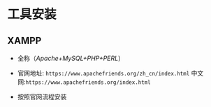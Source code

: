 # 工具安装

## XAMPP

-   全称（_Apache+MySQL+PHP+PERL_）

-   官网地址: `https://www.apachefriends.org/zh_cn/index.html`
    中文网:`https://www.apachefriends.org/index.html`

-   按照官网流程安装

